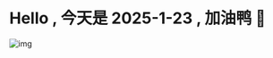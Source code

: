 
# Hello , 今天是 2025-1-23 , 加油鸭 🤭

![img](https://v1.jinrishici.com/all.svg?font-size=18&spacing=4)

